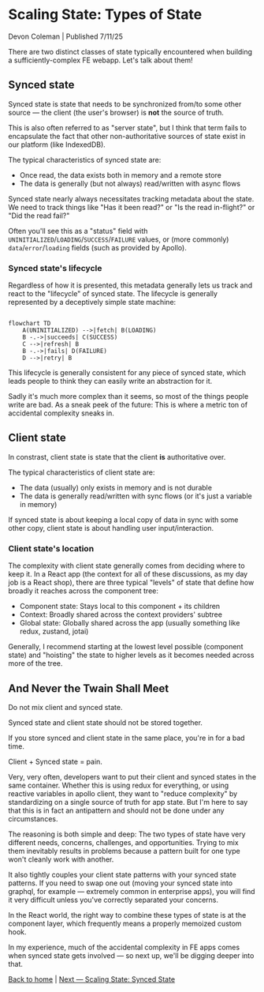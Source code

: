 # Scaling State: Types of State

Devon Coleman | Published 7/11/25

There are two distinct classes of state typically encountered when building a sufficiently-complex FE webapp. Let's talk about them!

## Synced state

Synced state is state that needs to be synchronized from/to some other source — the client (the user's browser) is **not** the source of truth.

This is also often referred to as "server state", but I think that term fails to encapsulate the fact that other non-authoritative sources of state exist in our platform (like IndexedDB).

The typical characteristics of synced state are:
- Once read, the data exists both in memory and a remote store
- The data is generally (but not always) read/written with async flows

Synced state nearly always necessitates tracking metadata about the state. We need to track things like "Has it been read?" or "Is the read in-flight?" or "Did the read fail?"

Often you'll see this as a "status" field with `UNINITIALIZED`/`LOADING`/`SUCCESS`/`FAILURE` values, or (more commonly) `data`/`error`/`loading` fields (such as provided by Apollo).

### Synced state's lifecycle

Regardless of how it is presented, this metadata generally lets us track and react to the "lifecycle" of synced state. The lifecycle is generally represented by a deceptively simple state machine:

```mermaid

flowchart TD
    A(UNINITIALIZED) -->|fetch| B(LOADING)
    B -.->|succeeds| C(SUCCESS)
    C -->|refresh| B
    B -.->|fails| D(FAILURE)
    D -->|retry| B

```

This lifecycle is generally consistent for any piece of synced state, which leads people to think they can easily write an abstraction for it.

Sadly it's much more complex than it seems, so most of the things people write are bad. As a sneak peek of the future: This is where a metric ton of accidental complexity sneaks in.

## Client state

In constrast, client state is state that the client **is** authoritative over.

The typical characteristics of client state are:
- The data (usually) only exists in memory and is not durable
- The data is generally read/written with sync flows (or it's just a variable in memory)

If synced state is about keeping a local copy of data in sync with some other copy, client state is about handling user input/interaction.

### Client state's location

The complexity with client state generally comes from deciding where to keep it. In a React app (the context for all of these discussions, as my day job is a React shop), there are three typical "levels" of state that define how broadly it reaches across the component tree:

- Component state: Stays local to this component + its children
- Context: Broadly shared across the context providers' subtree
- Global state: Globally shared across the app (usually something like redux, zustand, jotai)

Generally, I recommend starting at the lowest level possible (component state) and "hoisting" the state to higher levels as it becomes needed across more of the tree.

## And Never the Twain Shall Meet

Do not mix client and synced state.

Synced state and client state should not be stored together.

If you store synced and client state in the same place, you're in for a bad time.

Client + Synced state = pain.

Very, very often, developers want to put their client and synced states in the same container. Whether this is using redux for everything, or using reactive variables in apollo client, they want to "reduce complexity" by standardizing on a single source of truth for app state. But I'm here to say that this is in fact an antipattern and should not be done under any circumstances.

The reasoning is both simple and deep: The two types of state have very different needs, concerns, challenges, and opportunities. Trying to mix them inevitably results in problems because a pattern built for one type won't cleanly work with another.

It also tightly couples your client state patterns with your synced state patterns. If you need to swap one out (moving your synced state into graphql, for example — extremely common in enterprise apps), you will find it very difficult unless you've correctly separated your concerns.

In the React world, the right way to combine these types of state is at the component layer, which frequently means a properly memoized custom hook.

In my experience, much of the accidental complexity in FE apps comes when synced state gets involved — so next up, we'll be digging deeper into that.

[Back to home](../index.md) | [Next — Scaling State: Synced State](./synced-state.md) 